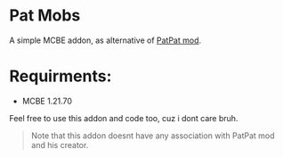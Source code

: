 # Pat Mobs

A simple MCBE addon, as alternative of [PatPat mod](https://www.curseforge.com/minecraft/mc-mods/patpat).

# Requirments:
+ MCBE 1.21.70

Feel free to use this addon and code too, cuz i dont care bruh.

> Note that this addon doesnt have any association with PatPat mod and his creator.
